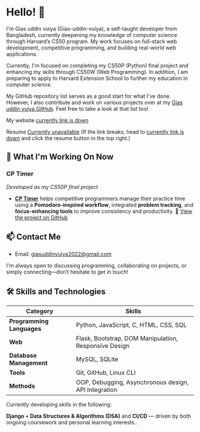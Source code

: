 # Hello! 👋
I'm Gias uddin vuiya (Gias-uddin-vuiya), a self-taught developer from Bangladesh, currently deepening my knowledge of computer science through Harvard’s CS50 program. My work focuses on full-stack web development, competitive programming, and building real-world web applications.


Currently, I'm focused on completing my CS50P (Python) final project and enhancing my skills through CS50W (Web Programming). In addition, I am preparing to apply to Harvard Extension School to further my education in computer science.

My GitHub repository list serves as a good start for what I've done. However, I also contribute and work on various projects over at my [Gias uddin vuiya GitHub](https://github.com/Gias-uddin-vuiya). Feel free to take a look at that list too!

My website [currently link is down](https://giasuddinvuiya.com)  

Resume [Currently unavailable](https://giasuddinvuiya.com/resume) (If the link breaks, head to [currently link is down](https://giasuddinvuiya.com) and click the resume button in the top right.)

## 📌 What I'm Working On Now

### CP Timer  
*Developed as my CS50P final project*

- **[CP Timer](https://github.com/Gias-uddin-vuiya/cp-timer)** helps competitive programmers manage their practice time using a **Pomodoro-inspired workflow**, integrated **problem tracking**, and **focus-enhancing tools** to improve consistency and productivity. 🔗 [View the project on GitHub](https://github.com/Gias-uddin-vuiya/cp-timer)

## 📫 Contact Me
- Email: giasuddinvuiya2022@gmail.com

I'm always open to discussing programming, collaborating on projects, or simply connecting—don’t hesitate to get in touch!


## 🛠️ Skills and Technologies

| **Category**              | **Skills**                                                                                                                                                     |
|---------------------------|-----------------------------------------------------------------------------------------------------------------------------------------------------------------|
| **Programming Languages** | Python, JavaScript, C, HTML, CSS, SQL                                                                                                         |
| **Web**                   |  Flask, Bootstrap, DOM Manipulation, Responsive Design 
| **Database Management**   | MySQL, SQLite                                                                            |
| **Tools**                 |  Git, GitHub, Linux CLI  |
| **Methods**               | OOP, Debugging, Asynchronous design, API Integration                                                                         |

Currently developing skills in the following:

**Django** • **Data Structures & Algorithms (DSA)** and **CI/CD**  — driven by both ongoing coursework and personal learning interests..
